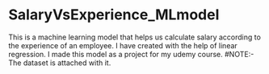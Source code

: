# SalaryVsExperience_MLmodel
This is a machine learning model that helps us calculate salary according to  the experience of an employee. I have created with the help of linear regression.
I made this model as a project for my udemy course.
#NOTE:- The dataset is attached with it. 
